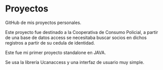 # Proyectos
GitHub de mis proyectos personales.

Este proyecto fue destinado a la Cooperativa de Consumo Policial, a partir de una base de datos access se necesitaba buscar socios en dichos registros a partir de su cedula de identidad.

Este fue mi primer proyecto standalone en JAVA.

Se usa la librería Ucanaccess y una interfaz de usuario muy simple.


